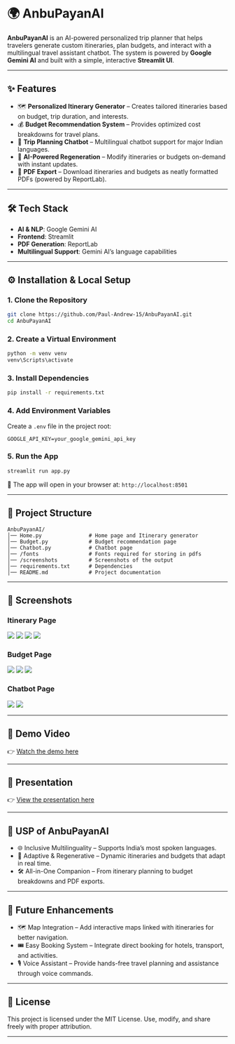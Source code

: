 # 🌍 AnbuPayanAI

**AnbuPayanAI** is an AI-powered personalized trip planner that helps travelers generate custom itineraries, plan budgets, and interact with a multilingual travel assistant chatbot. The system is powered by **Google Gemini AI** and built with a simple, interactive **Streamlit UI**.  

---

## ✨ Features  

- 🗺️ **Personalized Itinerary Generator** – Creates tailored itineraries based on budget, trip duration, and interests.  
- 💰 **Budget Recommendation System** – Provides optimized cost breakdowns for travel plans.  
- 💬 **Trip Planning Chatbot** – Multilingual chatbot support for major Indian languages.  
- 🔄 **AI-Powered Regeneration** – Modify itineraries or budgets on-demand with instant updates.  
- 📄 **PDF Export** – Download itineraries and budgets as neatly formatted PDFs (powered by ReportLab).  

---

## 🛠️ Tech Stack  

- **AI & NLP**: Google Gemini AI  
- **Frontend**: Streamlit  
- **PDF Generation**: ReportLab  
- **Multilingual Support**: Gemini AI’s language capabilities  

---
 
## ⚙️ Installation & Local Setup  

### 1. Clone the Repository  
```bash
git clone https://github.com/Paul-Andrew-15/AnbuPayanAI.git
cd AnbuPayanAI
````

### 2. Create a Virtual Environment
```bash
python -m venv venv
venv\Scripts\activate 
```

### 3. Install Dependencies

```bash
pip install -r requirements.txt
```

### 4. Add Environment Variables

Create a `.env` file in the project root:

```env
GOOGLE_API_KEY=your_google_gemini_api_key
```

### 5. Run the App

```bash
streamlit run app.py
```

🔗 The app will open in your browser at:
`http://localhost:8501`

---

## 📂 Project Structure

```
AnbuPayanAI/
│── Home.py               # Home page and Itinerary generator  
│── Budget.py             # Budget recommendation page
│── Chatbot.py            # Chatbot page
│── /fonts                # Fonts required for storing in pdfs
│── /screenshots          # Screenshots of the output
│── requirements.txt      # Dependencies  
│── README.md             # Project documentation  
```

---

## 📸 Screenshots

### Itinerary Page

![](./screenshots/AP11.PNG)
![](./screenshots/AP12.PNG)
![](./screenshots/Ap13.PNG)
![](./screenshots/Ap14.PNG)

### Budget Page

![](./screenshots/AP21.PNG)
![](./screenshots/AP22.PNG)
![](./screenshots/AP23.PNG)

### Chatbot Page

![](./screenshots/AP31.PNG)
![](./screenshots/AP32.PNG)


---

## 🎥 Demo Video

👉 [Watch the demo here]()

---

## 📂 Presentation
👉 [View the presentation here](https://github.com/Paul-Andrew-15/AnbuPayanAI/blob/main/AnbuPayanAI_presentation.pptx)

---

## 🎯 USP of AnbuPayanAI

* 🌐 Inclusive Multilinguality – Supports India’s most spoken languages.
* 🔄 Adaptive & Regenerative – Dynamic itineraries and budgets that adapt in real time.
* 🛠️ All-in-One Companion – From itinerary planning to budget breakdowns and PDF exports.

---

## 🔮 Future Enhancements

* 🗺️ Map Integration – Add interactive maps linked with itineraries for better navigation.
* 🎟️ Easy Booking System – Integrate direct booking for hotels, transport, and activities.
* 🎙️ Voice Assistant – Provide hands-free travel planning and assistance through voice commands.

---

## 📜 License

This project is licensed under the MIT License.
Use, modify, and share freely with proper attribution.

---

